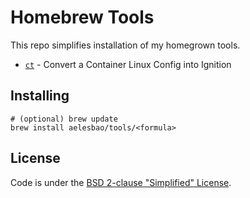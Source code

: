 # Homebrew Tools
This repo simplifies installation of my homegrown tools.

- [`ct`](https://github.com/coreos/container-linux-config-transpiler) - Convert a Container Linux Config into Ignition

## Installing
```
# (optional) brew update
brew install aelesbao/tools/<formula>
```

## License
Code is under the [BSD 2-clause "Simplified" License](https://github.com/aelesbao/homebrew-tools/blob/master/LICENSE.txt).
